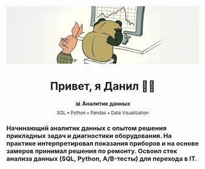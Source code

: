 <p align="center">
  <img src="https://github.com/notvarprod/notvarprod/raw/main/1.PNG" />
</p>

<h1 align="center">Привет, я Данил 👋🏻</h1>

<p align="center">
  <b>📊 Аналитик данных</b><br>
  <small>SQL • Python • Pandas • Data Visualization</small>
</p>

### Начинающий аналитик данных с опытом решения прикладных задач и диагностики оборудования. На практике интерпретировал показания приборов и на основе замеров принимал решения по ремонту. Освоил стек анализа данных (SQL, Python, A/B-тесты) для перехода в IT.
